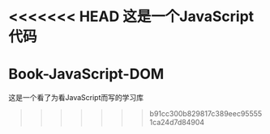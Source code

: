 <<<<<<< HEAD
这是一个JavaScript代码
=======
# Book-JavaScript-DOM
这是一个看了为看JavaScript而写的学习库
>>>>>>> b91cc300b829817c389eec955551ca24d7d84904
